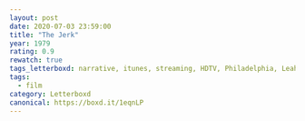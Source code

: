 ```yaml
---
layout: post 
date: 2020-07-03 23:59:00
title: "The Jerk"
year: 1979
rating: 0.9
rewatch: true
tags_letterboxd: narrative, itunes, streaming, HDTV, Philadelphia, Leah
tags:
  - film
category: Letterboxd
canonical: https://boxd.it/1eqnLP
---
```

